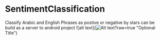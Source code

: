 # SentimentClassification
Classify Arabic and English  Phrases  as postive or negative by stars 
can be build as a server to android project 
![alt text](![Alt text](/relative/SentimentClassification/Senti_Classification/to/Image.bmp)?raw=true "Optional Title")

